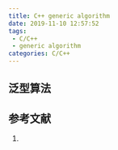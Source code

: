 ```yaml
---
title: C++ generic algorithm
date: 2019-11-10 12:57:52
tags:
 - C/C++
 - generic algorithm
categories: C/C++
---
```



## 泛型算法

##

## 参考文献
1.
